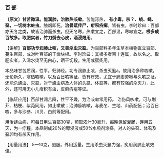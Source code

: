### 百 部

**〔原文〕甘苦微温。能润肺，治肺热咳嗽**。苦能泻热， **有小毒，杀？、蛲、蝇、虱，一切树木蛀虫**。触烟即死。**治骨蒸传尸，疳积疥癣**。皆有虫。李时珍曰：百部亦天冬之类，故皆治肺而杀虫。但天冬寒，热嗽宜之，百部温，寒嗽宜之。**根多成百故多。取肥实者，竹刀劈去心皮，酒浸焙用**。

【讲解】**百部功专润肺止咳，又善杀虫灭虱**。为百部料多年生草本植物直立百部、蔓生百部，或对叶百部的干燥块根。李时珍曰：其根多者百十连属，故以名之。取肥实者，入沸水烫至无白心，晒干切段。生用或蜜炙用。	

本品味甘苦质润，性平。归肺经。功专润肺止咳，杀虫灭虱a。故用治多种咳嗽，无论新久，寒热咳嗽，以及百日咳等证，皆有疗效，尤宜于肺虚劳嗽与久咳之证。还能杀蛲虫、灭虱，对于蛲虫病及人体的头虱、体虱等，都有较强的杀灭力，此外，还可用无小儿疳积有虫，皮癣疥疮等证。

【临证应用】百部甘润苦降，性平不燥，为治咳嗽常用药。 治伤风咳嗽，可与荆芥、桔梗、紫菀同用，如止嗽散；治肺痨咳嗽，与麦冬、生地、山药配伍；治百日咳，多与沙参、川贝、白前等配用。

用治蛲虫病，可每日用生百部30克，煎取浓汁30毫升，每晚保留灌肠，连用五天，为一疗程。本品制成20%的醇浸液或50%水煎剂涂搽，对人的头虱、体虱及虱卵均有杀灭作用。

【用量用法】 5—10克，煎服。外用适量。生用杀虫灭虱力强，炙用润肺止咳效佳。
